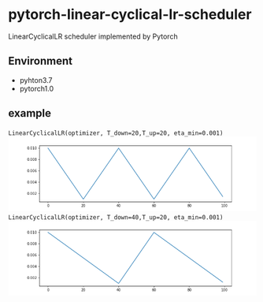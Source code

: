 # pytorch-linear-cyclical-lr-scheduler
LinearCyclicalLR scheduler implemented by Pytorch

## Environment
- pyhton3.7
- pytorch1.0

## example
`LinearCyclicalLR(optimizer, T_down=20,T_up=20, eta_min=0.001)`
![example1](./LinearCyclicalLR_exsample01.png "example01")
`LinearCyclicalLR(optimizer, T_down=40,T_up=20, eta_min=0.001)`
![example2](./LinearCyclicalLR_exsample02.png "example02")
